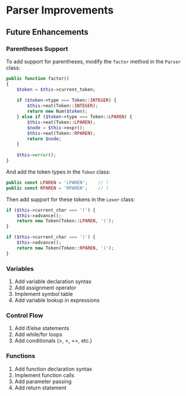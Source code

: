 # Parser Improvements

## Future Enhancements

### Parentheses Support

To add support for parentheses, modify the `factor` method in the `Parser` class:

```php
public function factor()
{
    $token = $this->current_token;
    
    if ($token->type === Token::INTEGER) {
        $this->eat(Token::INTEGER);
        return new Num($token);
    } else if ($token->type === Token::LPAREN) {
        $this->eat(Token::LPAREN);
        $node = $this->expr();
        $this->eat(Token::RPAREN);
        return $node;
    }
    
    $this->error();
}
```

And add the token types in the `Token` class:

```php
public const LPAREN = 'LPAREN';    // (
public const RPAREN = 'RPAREN';    // )
```

Then add support for these tokens in the `Lexer` class:

```php
if ($this->current_char === '(') {
    $this->advance();
    return new Token(Token::LPAREN, '(');
}

if ($this->current_char === ')') {
    $this->advance();
    return new Token(Token::RPAREN, ')');
}
```

### Variables

1. Add variable declaration syntax
2. Add assignment operator
3. Implement symbol table
4. Add variable lookup in expressions

### Control Flow

1. Add if/else statements
2. Add while/for loops
3. Add conditionals (>, <, ==, etc.)

### Functions

1. Add function declaration syntax
2. Implement function calls
3. Add parameter passing
4. Add return statement 